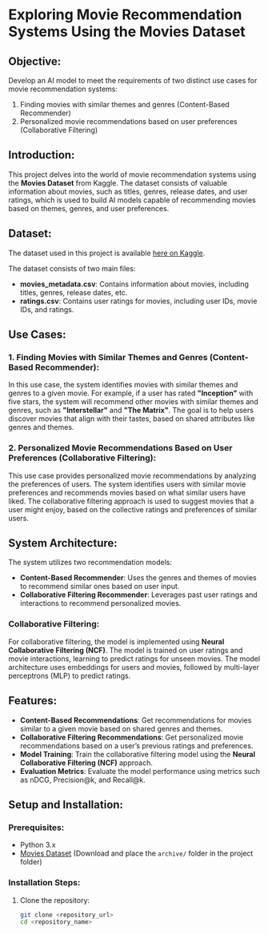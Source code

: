 # Exploring Movie Recommendation Systems Using the Movies Dataset

## Objective:

Develop an AI model to meet the requirements of two distinct use cases for movie recommendation systems:

1. Finding movies with similar themes and genres (Content-Based Recommender)
2. Personalized movie recommendations based on user preferences (Collaborative Filtering)

## Introduction:

This project delves into the world of movie recommendation systems using the **Movies Dataset** from Kaggle. The dataset consists of valuable information about movies, such as titles, genres, release dates, and user ratings, which is used to build AI models capable of recommending movies based on themes, genres, and user preferences.

## Dataset:

The dataset used in this project is available [here on Kaggle](https://www.kaggle.com/datasets/rounakbanik/the-movies-dataset/).

The dataset consists of two main files:

- **movies_metadata.csv**: Contains information about movies, including titles, genres, release dates, etc.
- **ratings.csv**: Contains user ratings for movies, including user IDs, movie IDs, and ratings.

## Use Cases:

### 1. Finding Movies with Similar Themes and Genres (Content-Based Recommender):

In this use case, the system identifies movies with similar themes and genres to a given movie. For example, if a user has rated **"Inception"** with five stars, the system will recommend other movies with similar themes and genres, such as **"Interstellar"** and **"The Matrix"**. The goal is to help users discover movies that align with their tastes, based on shared attributes like genres and themes.

### 2. Personalized Movie Recommendations Based on User Preferences (Collaborative Filtering):

This use case provides personalized movie recommendations by analyzing the preferences of users. The system identifies users with similar movie preferences and recommends movies based on what similar users have liked. The collaborative filtering approach is used to suggest movies that a user might enjoy, based on the collective ratings and preferences of similar users.

## System Architecture:

The system utilizes two recommendation models:

- **Content-Based Recommender**: Uses the genres and themes of movies to recommend similar ones based on user input.
- **Collaborative Filtering Recommender**: Leverages past user ratings and interactions to recommend personalized movies.

### Collaborative Filtering:

For collaborative filtering, the model is implemented using **Neural Collaborative Filtering (NCF)**. The model is trained on user ratings and movie interactions, learning to predict ratings for unseen movies. The model architecture uses embeddings for users and movies, followed by multi-layer perceptrons (MLP) to predict ratings.

## Features:

- **Content-Based Recommendations**: Get recommendations for movies similar to a given movie based on shared genres and themes.
- **Collaborative Filtering Recommendations**: Get personalized movie recommendations based on a user’s previous ratings and preferences.
- **Model Training**: Train the collaborative filtering model using the **Neural Collaborative Filtering (NCF)** approach.
- **Evaluation Metrics**: Evaluate the model performance using metrics such as nDCG, Precision@k, and Recall@k.

## Setup and Installation:

### Prerequisites:

- Python 3.x
- [Movies Dataset](https://www.kaggle.com/datasets/rounakbanik/the-movies-dataset/) (Download and place the `archive/` folder in the project folder)

### Installation Steps:

1. Clone the repository:
   ```bash
   git clone <repository_url>
   cd <repository_name>
   ```
